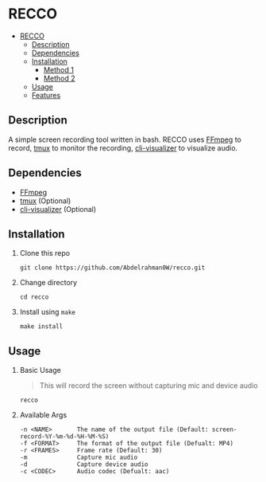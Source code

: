 # RECCO

- [RECCO](#recco)
  - [Description](#description)
  - [Dependencies](#dependencies)
  - [Installation](#installation)
    - [Method 1](#method-1-direct-installation)
    - [Method 2](#method-2-clone-and-install-manually)
  - [Usage](#usage)
  - [Features](#features)

## Description

A simple screen recording tool written in bash. RECCO uses [FFmpeg](https://github.com/FFmpeg/FFmpeg) to record, [tmux](https://github.com/tmux/tmux) to monitor the recording, [cli-visualizer](https://github.com/dpayne/cli-visualizer) to visualize audio.

## Dependencies

- [FFmpeg](https://github.com/FFmpeg/FFmpeg)
- [tmux](https://github.com/tmux/tmux) (Optional)
- [cli-visualizer](https://github.com/dpayne/cli-visualizer) (Optional)

## Installation

1. Clone this repo

    ```shell
    git clone https://github.com/Abdelrahman0W/recco.git
    ```
1. Change directory

    ```shell
    cd recco
    ```
1. Install using `make`

    ```shell
    make install
    ```

## Usage

1. Basic Usage

    > This will record the screen without capturing mic and device audio

    ```shell
    recco
    ```
1. Available Args

    ```
    -n <NAME>       The name of the output file (Default: screen-record-%Y-%m-%d-%H-%M-%S)
    -f <FORMAT>     The format of the output file (Defualt: MP4)
    -r <FRAMES>     Frame rate (Default: 30)
    -m              Capture mic audio
    -d              Capture device audio
    -c <CODEC>      Audio codec (Defualt: aac)
    ```

